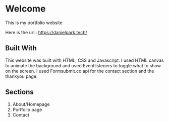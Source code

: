 # Welcome

This is my portfolio website

Here is the url : https://danielpark.tech/

## Built With

This website was built with HTML, CSS and Javascript.
I used HTML canvas to animate the background and used Eventlisteners to toggle what to show on the screen. I used Formsubmit.co api for the contact section and the thankyou page.

## Sections

1. About/Homepage
2. Portfolio page
3. Contact
